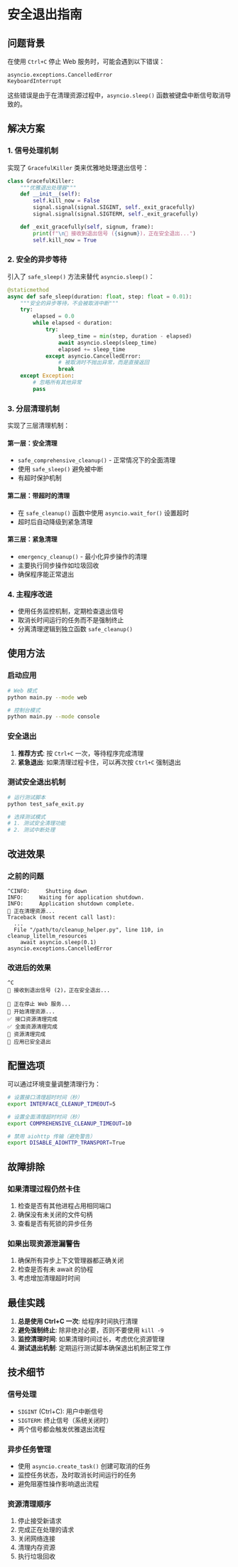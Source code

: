 # 安全退出指南

## 问题背景

在使用 `Ctrl+C` 停止 Web 服务时，可能会遇到以下错误：

```
asyncio.exceptions.CancelledError
KeyboardInterrupt
```

这些错误是由于在清理资源过程中，`asyncio.sleep()` 函数被键盘中断信号取消导致的。

## 解决方案

### 1. 信号处理机制

实现了 `GracefulKiller` 类来优雅地处理退出信号：

```python
class GracefulKiller:
    """优雅退出处理器"""
    def __init__(self):
        self.kill_now = False
        signal.signal(signal.SIGINT, self._exit_gracefully)
        signal.signal(signal.SIGTERM, self._exit_gracefully)

    def _exit_gracefully(self, signum, frame):
        print(f"\n🛑 接收到退出信号 ({signum})，正在安全退出...")
        self.kill_now = True
```

### 2. 安全的异步等待

引入了 `safe_sleep()` 方法来替代 `asyncio.sleep()`：

```python
@staticmethod
async def safe_sleep(duration: float, step: float = 0.01):
    """安全的异步等待，不会被取消中断"""
    try:
        elapsed = 0.0
        while elapsed < duration:
            try:
                sleep_time = min(step, duration - elapsed)
                await asyncio.sleep(sleep_time)
                elapsed += sleep_time
            except asyncio.CancelledError:
                # 被取消时不抛出异常，而是直接返回
                break
    except Exception:
        # 忽略所有其他异常
        pass
```

### 3. 分层清理机制

实现了三层清理机制：

#### 第一层：安全清理
- `safe_comprehensive_cleanup()` - 正常情况下的全面清理
- 使用 `safe_sleep()` 避免被中断
- 有超时保护机制

#### 第二层：带超时的清理
- 在 `safe_cleanup()` 函数中使用 `asyncio.wait_for()` 设置超时
- 超时后自动降级到紧急清理

#### 第三层：紧急清理
- `emergency_cleanup()` - 最小化异步操作的清理
- 主要执行同步操作如垃圾回收
- 确保程序能正常退出

### 4. 主程序改进

- 使用任务监控机制，定期检查退出信号
- 取消长时间运行的任务而不是强制终止
- 分离清理逻辑到独立函数 `safe_cleanup()`

## 使用方法

### 启动应用

```bash
# Web 模式
python main.py --mode web

# 控制台模式
python main.py --mode console
```

### 安全退出

1. **推荐方式**: 按 `Ctrl+C` 一次，等待程序完成清理
2. **紧急退出**: 如果清理过程卡住，可以再次按 `Ctrl+C` 强制退出

### 测试安全退出机制

```bash
# 运行测试脚本
python test_safe_exit.py

# 选择测试模式
# 1. 测试安全清理功能
# 2. 测试中断处理
```

## 改进效果

### 之前的问题

```
^CINFO:     Shutting down
INFO:     Waiting for application shutdown.
INFO:     Application shutdown complete.
🧹 正在清理资源...
Traceback (most recent call last):
  ...
  File "/path/to/cleanup_helper.py", line 110, in cleanup_litellm_resources
    await asyncio.sleep(0.1)
asyncio.exceptions.CancelledError
```

### 改进后的效果

```
^C
🛑 接收到退出信号 (2)，正在安全退出...

🛑 正在停止 Web 服务...
🧹 开始清理资源...
✅ 接口资源清理完成
✅ 全面资源清理完成
🧹 资源清理完成
👋 应用已安全退出
```

## 配置选项

可以通过环境变量调整清理行为：

```bash
# 设置接口清理超时时间（秒）
export INTERFACE_CLEANUP_TIMEOUT=5

# 设置全面清理超时时间（秒）
export COMPREHENSIVE_CLEANUP_TIMEOUT=10

# 禁用 aiohttp 传输（避免警告）
export DISABLE_AIOHTTP_TRANSPORT=True
```

## 故障排除

### 如果清理过程仍然卡住

1. 检查是否有其他进程占用相同端口
2. 确保没有未关闭的文件句柄
3. 查看是否有死锁的异步任务

### 如果出现资源泄漏警告

1. 确保所有异步上下文管理器都正确关闭
2. 检查是否有未 await 的协程
3. 考虑增加清理超时时间

## 最佳实践

1. **总是使用 Ctrl+C 一次**: 给程序时间执行清理
2. **避免强制终止**: 除非绝对必要，否则不要使用 `kill -9`
3. **监控清理时间**: 如果清理时间过长，考虑优化资源管理
4. **测试退出机制**: 定期运行测试脚本确保退出机制正常工作

## 技术细节

### 信号处理

- `SIGINT` (Ctrl+C): 用户中断信号
- `SIGTERM`: 终止信号（系统关闭时）
- 两个信号都会触发优雅退出流程

### 异步任务管理

- 使用 `asyncio.create_task()` 创建可取消的任务
- 监控任务状态，及时取消长时间运行的任务
- 避免阻塞性操作影响退出流程

### 资源清理顺序

1. 停止接受新请求
2. 完成正在处理的请求
3. 关闭网络连接
4. 清理内存资源
5. 执行垃圾回收 